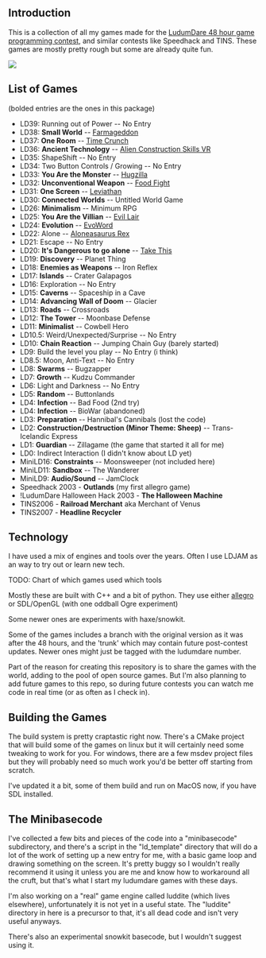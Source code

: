 Introduction
----

This is a collection of all my games made for the 
[LudumDare 48 hour game programming contest](http://www.ludumdare.com), 
and similar contests like Speedhack and TINS. These games are mostly pretty rough but some are already 
quite fun.


<img src="http://www.ludumdare.com/compo/wp-content/uploads/2010/08/ld_montage.jpg">


List of Games
-----
(bolded entries are the ones in this package)
  * LD39: Running out of Power -- No Entry
  * LD38: **Small World** -- [Farmageddon](https://joeld42.itch.io/farmageddon)
  * LD37: **One Room** -- [Time Crunch](http://ludumdare.com/compo/ludum-dare-37/?action=preview&uid=34)
  * LD36: **Ancient Technology** -- [Alien Construction Skills VR](https://joeld42.itch.io/alien-construction-skills)
  * LD35: ShapeShift -- No Entry
  * LD34: Two Button Controls / Growing -- No Entry
  * LD33: **You Are the Monster** -- [Hugzilla](http://www.tapnik.com/ld33/)
  * LD32: **Unconventional Weapon** -- [Food Fight](http://tapnik.com/ld32/compover/)
  * LD31: **One Screen** -- [Leviathan](https://www.youtube.com/watch?v=iGt-Aj_CzvI)
  * LD30: **Connected Worlds** -- Untitled World Game
  * LD26: **Minimalism** -- Minimum RPG
  * LD25: **You Are the Villian** -- [Evil Lair](http://www.vickijoel.org/ld25/ld25_villian.html)
  * LD24: **Evolution** -- [EvoWord](http://www.youtube.com/watch?v=Wr5etU6131M)
  * LD22: Alone -- [Aloneasaurus Rex](http://www.youtube.com/watch?v=_za96P1ckI8)
  * LD21: Escape -- No Entry
  * LD20: **It's Dangerous to go alone** -- [Take This](http://www.youtube.com/watch?v=IZgl6_976U4)
  * LD19: **Discovery** -- Planet Thing
  * LD18: **Enemies as Weapons** -- Iron Reflex
  * LD17: **Islands** -- Crater Galapagos
  * LD16: Exploration -- No Entry
  * LD15: **Caverns** -- Spaceship in a Cave
  * LD14: **Advancing Wall of Doom** -- Glacier
  * LD13: **Roads** -- Crossroads
  * LD12: **The Tower** -- Moonbase Defense
  * LD11: **Minimalist** -- Cowbell Hero
  * LD10.5: Weird/Unexpected/Surprise -- No Entry
  * LD10: **Chain Reaction** -- Jumping Chain Guy (barely started)
  * LD9: Build the level you play -- No Entry (i think)
  * LD8.5: Moon, Anti-Text -- No Entry
  * LD8: **Swarms** -- Bugzapper
  * LD7: **Growth** -- Kudzu Commander
  * LD6: Light and Darkness -- No Entry
  * LD5: **Random** -- Buttonlands
  * LD4: **Infection** -- Bad Food (2nd try)
  * LD4: **Infection** -- BioWar (abandoned)
  * LD3: **Preparation** -- Hannibal's Cannibals (lost the code)
  * LD2: **Construction/Destruction (Minor Theme: Sheep)** -- Trans-Icelandic Express
  * LD1: **Guardian** -- Zillagame (the game that started it all for me)
  * LD0: Indirect Interaction (I didn't know about LD yet)
  * MiniLD16: **Constraints** -- Moonsweeper (not included here)
  * MiniLD11: **Sandbox** -- The Wanderer
  * MiniLD9: **Audio/Sound** -- JamClock  
  * Speedhack 2003 - **Outlands** (my first allegro game)
  * !LudumDare Halloween Hack 2003 - **The Halloween Machine**
  * TINS2006 - **Railroad Merchant** aka Merchant of Venus
  * TINS2007 - **Headline Recycler**

Technology
-----

I have used a mix of engines and tools over the years. Often I use LDJAM as an way to try out or learn new tech.

TODO: Chart of which games used which tools

Mostly these are built with C++ and a bit of python. They use either [allegro](http://www.allegro.cc) or SDL/OpenGL
(with one oddball Ogre experiment)

Some newer ones are experiments with haxe/snowkit.

Some of the games includes a branch with the original version as it was after the 48 hours, and the 'trunk' which may
contain future post-contest updates. Newer ones might just be tagged with the ludumdare number.

Part of the reason for creating this repository is to share the games with the world, adding to the pool of open
source games. But I'm also planning to add future games to this repo, so during future contests you can watch me code
in real time (or as often as I check in). 

Building the Games
-----

The build system is pretty craptastic right now. There's a CMake project that will build some of the games on linux
but it will certainly need some tweaking to work for you. For windows, there are a few msdev project files but they
will probably need so much work you'd be better off starting from scratch.

I've updated it a bit, some of them build and run on MacOS now, if you have SDL installed.

The Minibasecode
----

I've collected a few bits and pieces of the code into a "minibasecode" subdirectory, and there's a script in the
"ld_template" directory that will do a lot of the work of setting up a new entry for me, with a basic game loop and
drawing something on the screen. It's pretty buggy so I wouldn't really recommend it using it unless you are me and
know how to workaround all the cruft, but that's what I start my ludumdare games with these days.

I'm also working on a "real" game engine called luddite (which lives elsewhere), unfortunately it is not yet in a
useful state. The "luddite" directory in here is a precursor to that, it's all dead code and isn't very useful
anyways.

There's also an experimental snowkit basecode, but I wouldn't suggest using it.
